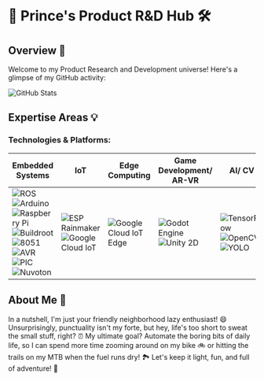 # 🚀 Prince's Product R&D Hub 🛠️

## Overview 🌟

Welcome to my Product Research and Development universe! Here's a glimpse of my GitHub activity:

![GitHub Stats](https://github-readme-stats.vercel.app/api?username=855princekumar&show_icons=true&theme=dark)

## Expertise Areas 💡

### Technologies & Platforms:

| **Embedded Systems** | **IoT** | **Edge Computing** | **Game Development/ AR-VR** | **AI/ CV** | **CAD/ CAM** | **Web Dev** | **Database** | **DevOps & Others** |
|-----------------------------------------|-------------------------------|--------------------|------------------------------|-----------------------------|-------------------|-------------------------------|--------------|----------------------|
| ![ROS](https://img.shields.io/badge/-ROS-black?style=flat-square&logo=ROS) ![Arduino](https://img.shields.io/badge/-Arduino-black?style=flat-square&logo=Arduino) ![Raspberry Pi](https://img.shields.io/badge/-Raspberry%20Pi-black?style=flat-square&logo=Raspberry%20Pi) ![Buildroot](https://img.shields.io/badge/-Buildroot-black?style=flat-square&logo=linux) ![8051](https://img.shields.io/badge/-8051-black?style=flat-square&logo=8051) ![AVR](https://img.shields.io/badge/-AVR-black?style=flat-square&logo=AVR) ![PIC](https://img.shields.io/badge/-PIC-black?style=flat-square&logo=PIC) ![Nuvoton](https://img.shields.io/badge/-Nuvoton-black?style=flat-square&logo=Nuvoton) | ![ESP Rainmaker](https://img.shields.io/badge/-ESP%20Rainmaker-black?style=flat-square&logo=espressif) ![Google Cloud IoT](https://img.shields.io/badge/-Google%20Cloud%20IoT-black?style=flat-square&logo=google-cloud) | ![Google Cloud IoT Edge](https://img.shields.io/badge/-Google%20Cloud%20IoT%20Edge-black?style=flat-square&logo=google-cloud) | ![Godot Engine](https://img.shields.io/badge/-Godot%20Engine-black?style=flat-square&logo=godot-engine) ![Unity 2D](https://img.shields.io/badge/-Unity%202D-black?style=flat-square&logo=unity) | ![TensorFlow](https://img.shields.io/badge/-TensorFlow-black?style=flat-square&logo=tensorflow) ![OpenCV](https://img.shields.io/badge/-opencv-black?style=flat-square&logo=opencv) ![YOLO](https://img.shields.io/badge/-yolo-black?style=flat-square&logo=yolo) | ![Fusion360](https://img.shields.io/badge/-Fusion360-black?style=flat-square&logo=Fusion360) ![SolidWorks](https://img.shields.io/badge/-SolidWorks-black?style=flat-square&logo=SolidWorks) ![AutoCAD](https://img.shields.io/badge/-AutoCAD-black?style=flat-square&logo=AutoCAD) ![KiCad](https://img.shields.io/badge/-KiCad-black?style=flat-square&logo=KiCad) ![Proteus](https://img.shields.io/badge/-Proteus-black?style=flat-square&logo=Proteus) | ![php](https://img.shields.io/badge/-php-black?style=flat-square&logo=php) ![Jamstack](https://img.shields.io/badge/-Jamstack-black?style=flat-square&logo=Jamstack) ![HTML5](https://img.shields.io/badge/-HTML5-black?style=flat-square&logo=html5) ![CSS3](https://img.shields.io/badge/-CSS3-black?style=flat-square&logo=css3)  ![Bootstrap](https://img.shields.io/badge/-Bootstrap-black?style=flat-square&logo=bootstrap) ![JavaScript](https://img.shields.io/badge/-JavaScript-black?style=flat-square&logo=javascript) | ![XAMPP](https://img.shields.io/badge/-XAMPP-black?style=flat-square&logo=XAMPP) ![MySQL](https://img.shields.io/badge/-MySQL-black?style=flat-square&logo=mysql) ![Firebase](https://img.shields.io/badge/-Firebase-black?style=flat-square&logo=firebase) | ![Python](https://img.shields.io/badge/-Python-black?style=flat-square&logo=python) ![Shell Script](https://img.shields.io/badge/-Shell_Script-black?style=flat-square&logo=gnu-bash) ![Git](https://img.shields.io/badge/-Git-black?style=flat-square&logo=git) ![Curl](https://img.shields.io/badge/-Curl-black?style=flat-square&logo=curl) ![C](https://img.shields.io/badge/-C-black?style=flat-square&logo=c) ![C++](https://img.shields.io/badge/-C++-black?style=flat-square&logo=c) |

## About Me 🚀
In a nutshell, I'm just your friendly neighborhood lazy enthusiast! 😄 Unsurprisingly, punctuality isn't my forte, but hey, life's too short to sweat the small stuff, right? ⏰ My ultimate goal? Automate the boring bits of daily life, so I can spend more time zooming around on my bike 🚲 or hitting the trails on my MTB when the fuel runs dry! 🏞️ Let's keep it light, fun, and full of adventure! 🎉
